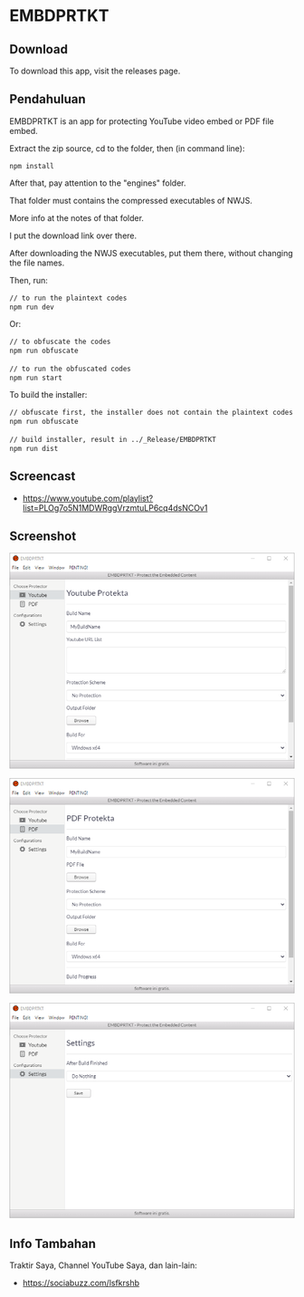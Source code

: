 # EMBDPRTKT

## Download

To download this app, visit the releases page.

## Pendahuluan

EMBDPRTKT is an app for protecting YouTube video embed or PDF file embed.

Extract the zip source, cd to the folder, then (in command line):

```
npm install
```

After that, pay attention to the "engines" folder.

That folder must contains the compressed executables of NWJS.

More info at the notes of that folder.

I put the download link over there.

After downloading the NWJS executables, put them there, without changing the file names.

Then, run:

```
// to run the plaintext codes
npm run dev
```

Or:

```
// to obfuscate the codes
npm run obfuscate

// to run the obfuscated codes
npm run start
```

To build the installer:

```
// obfuscate first, the installer does not contain the plaintext codes
npm run obfuscate

// build installer, result in ../_Release/EMBDPRTKT
npm run dist
```

## Screencast

- https://www.youtube.com/playlist?list=PLOg7o5N1MDWRggVrzmtuLP6cq4dsNCOv1

## Screenshot

![ScreenShot](assets/EMBDPRTKT1.png?raw=true)

![ScreenShot](assets/EMBDPRTKT2.png?raw=true)

![ScreenShot](assets/EMBDPRTKT3.png?raw=true)

## Info Tambahan

Traktir Saya, Channel YouTube Saya, dan lain-lain:

- https://sociabuzz.com/lsfkrshb
